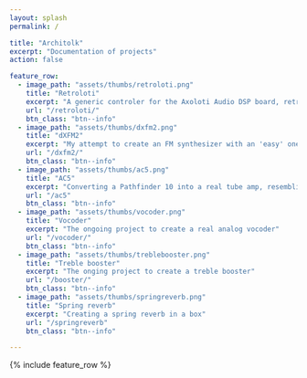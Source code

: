 ```yaml
---
layout: splash
permalink: /

title: "Architolk"
excerpt: "Documentation of projects"
action: false

feature_row:
  - image_path: "assets/thumbs/retroloti.png"
    title: "Retroloti"
    excerpt: "A generic controler for the Axoloti Audio DSP board, retro style"
    url: "/retroloti/"
    btn_class: "btn--info"
  - image_path: "assets/thumbs/dxfm2.png"
    title: "dXFM2"
    excerpt: "My attempt to create an FM synthesizer with an 'easy' one-know-one-function interface"
    url: "/dxfm2/"
    btn_class: "btn--info"
  - image_path: "assets/thumbs/ac5.png"
    title: "AC5"
    excerpt: "Converting a Pathfinder 10 into a real tube amp, resembling the '60s VOX style AC amps"
    url: "/ac5"
    btn_class: "btn--info"
  - image_path: "assets/thumbs/vocoder.png"
    title: "Vocoder"
    excerpt: "The ongoing project to create a real analog vocoder"
    url: "/vocoder/"
    btn_class: "btn--info"
  - image_path: "assets/thumbs/treblebooster.png"
    title: "Treble booster"
    excerpt: "The onging project to create a treble booster"
    url: "/booster/"
    btn_class: "btn--info"
  - image_path: "assets/thumbs/springreverb.png"
    title: "Spring reverb"
    excerpt: "Creating a spring reverb in a box"
    url: "/springreverb"
    btn_class: "btn--info"

---
```

{% include feature_row %}
